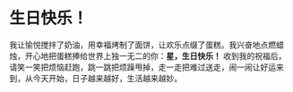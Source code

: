 # 生日快乐！

我让愉悦搅拌了奶油，用幸福烤制了面饼，让欢乐点缀了蛋糕。我兴奋地点燃蜡烛，开心地把蛋糕捧给世界上独一无二的你：**星，生日快乐！**
收到我的祝福后，请笑一笑把烦恼赶跑，跳一跳把烦躁甩掉，走一走把难过送走，闹一闹让好运来到，从今天开始，日子越来越好，生活越来越妙。







